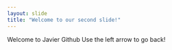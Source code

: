 ```yaml
---
layout: slide
title: "Welcome to our second slide!"
---
```

Welcome to Javier Github
Use the left arrow to go back!
